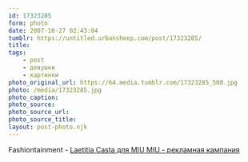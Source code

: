 ```yaml
---
id: 17323285
form: photo
date: 2007-10-27 02:43:04
tumblr: https://untitled.urbansheep.com/post/17323285/
title:
tags:
    - post
    - девушки
    - картинки
photo_original_url: https://64.media.tumblr.com/17323285_500.jpg
photo: /media/17323285.jpg
photo_caption: 
photo_source:
photo_source_url:
photo_source_title:
layout: post-photo.njk
---
```


<p>Fashiontainment - <a href="http://community.livejournal.com/fashiontainment/1958.html">Laetitia Casta для MIU MIU - рекламная кампания</a></p>
